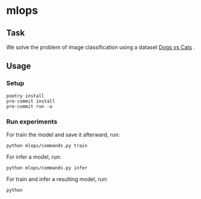 # mlops
## Task

We solve the problem of image classification using a dataset
[Dogs vs Cats](https://www.dropbox.com/s/gqdo90vhli893e0/data.zip)
.

## Usage
### Setup

```
poetry install
pre-commit install
pre-commit run -a

```

### Run experiments

For train the model and save it afterward, run:

```
python mlops/commands.py train
```

For infer a model, run:

```
python mlops/commands.py infer
```

For train and infer a resulting model, run:

```
python
```
